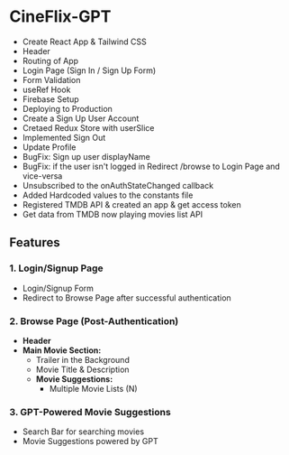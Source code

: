 # CineFlix-GPT 
   - Create React App & Tailwind CSS
   - Header
   - Routing of App
   - Login Page (Sign In / Sign Up Form)
   - Form Validation
   - useRef Hook
   - Firebase Setup
   - Deploying to Production
   - Create a Sign Up User Account
   - Cretaed Redux Store with userSlice
   - Implemented Sign Out
   - Update Profile
   - BugFix: Sign up user displayName
   - BugFix: if the user isn't logged in Redirect /browse to Login Page and vice-versa
   - Unsubscribed to the onAuthStateChanged callback
   - Added Hardcoded values to the constants file
   - Registered TMDB API & created an app & get access token
   - Get data from TMDB now playing movies list API

## Features

### 1. **Login/Signup Page**
   - Login/Signup Form
   - Redirect to Browse Page after successful authentication

### 2. **Browse Page (Post-Authentication)**
   - **Header**
   - **Main Movie Section:**
     - Trailer in the Background
     - Movie Title & Description
     - **Movie Suggestions:**
       - Multiple Movie Lists (N)

### 3. **GPT-Powered Movie Suggestions**
   - Search Bar for searching movies
   - Movie Suggestions powered by GPT
